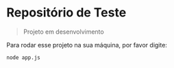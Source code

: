 # Repositório de Teste

> Projeto em desenvolvimento

Para rodar esse projeto na sua máquina, por favor digite:
```
node app.js
```
